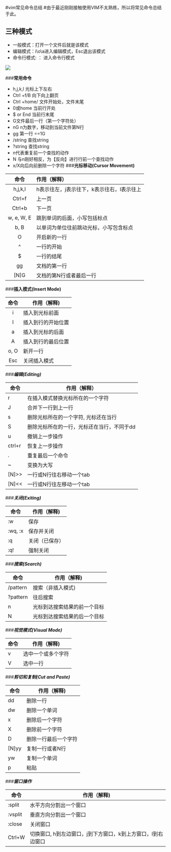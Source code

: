 #vim常见命令总结
#由于最近刚刚接触使用VIM不太熟练，所以将常见命令总结于此。

## 三种模式
- 一般模式：打开一个文件后就是该模式
- 编辑模式：i\o\a进入编辑模式，Esc退出该模式
- 命令行模式: ： 进入命令行模式

![](leanote://file/getImage?fileId=58f4c0b2ba25db385c000004)

###**常用命令**
 - h,j,k,l 光标上下左右
 - Ctrl +f/B 向下向上翻页
 - Ctrl +home/ 文件开始处，文件末尾
 - 0或home  当前行开处
 - $ or End 当前行末尾
 - G文件最后一行（第一个字符处）
 - nG n为数字，移动到当前文件第N行
 - gg 第一行 ==1G
 - /string 查找string
 - ?string 查找string
 - n代表重复前一个查找的动作
 - N 与n刚好相反，为【反向】进行行前一个查找动作
 - x/X向后向前删除一个字符
###**光标移动(Cursor Movement)**

 命令	| 作用（解释）|
:--------:| :-----------|
h,j,k,l	|h表示往左，j表示往下，k表示往右，l表示往上|
Ctrl+f	|上一页|
Ctrl+b	|下一页|
w, e, W, E|	跳到单词的后面，小写包括标点|
b, B	|以单词为单位往前跳动光标，小写包含标点|
O	|开启新的一行|
^	|一行的开始
$	|一行的结尾
gg	|文档的第一行
[N]G	|文档的第N行或者最后一行
###**插入模式(Insert Mode)**

命令   |	作用（解释)
:----:  |-----|
i       |插入到光标前面|
I	|插入到行的开始位置|
a	|插入到光标的后面|
A	|插入到行的最后位置|
o, O|	新开一行|
Esc|	关闭插入模式|
###***编辑(Editing)***

命令|	作用（解释）
----|------
r|	在插入模式替换光标所在的一个字符
J|	合并下一行到上一行
s|	删除光标所在的一个字符, 光标还在当行
S|	删除光标所在的一行，光标还在当行，不同于dd
u|	撤销上一步操作
ctrl+r|	恢复上一步操作
.	|重复最后一个命令
~	|变换为大写
[N]>>	|一行或N行往右移动一个tab
[N]<<	|一行或N行往左移动一个tab
###***关闭(Exiting)***

命令|	作用（解释)
---------|------------
:w	|保存
:wq, :x	|保存并关闭
:q	|关闭（已保存）
:q!	|强制关闭
###***搜索(Search)***

命令|	作用（解释)
------|-------
/pattern|	搜索（非插入模式)
?pattern|	往后搜索
n	|光标到达搜索结果的前一个目标
N	|光标到达搜索结果的后一个目标
###***视觉模式(Visual Mode)***

命令	|作用（解释)
------|-----
v	|选中一个或多个字符
V	|选中一行
###***剪切和复制(Cut and Paste)***

命令|	作用（解释)
-------|--------
dd|	删除一行
dw|	删除一个单词
x|	删除后一个字符
X|	删除前一个字符
D|	删除一行最后一个字符
[N]yy	|复制一行或者N行
yw	|复制一个单词
p	|粘贴
###***窗口操作***

命令|	作用（解释)
----|-----
:split	|水平方向分割出一个窗口
:vsplit	|垂直方向分割出一个窗口
:close	|关闭窗口
Ctrl+W	|切换窗口, h到左边窗口，j到下方窗口，k到上方窗口，l到右边窗口
